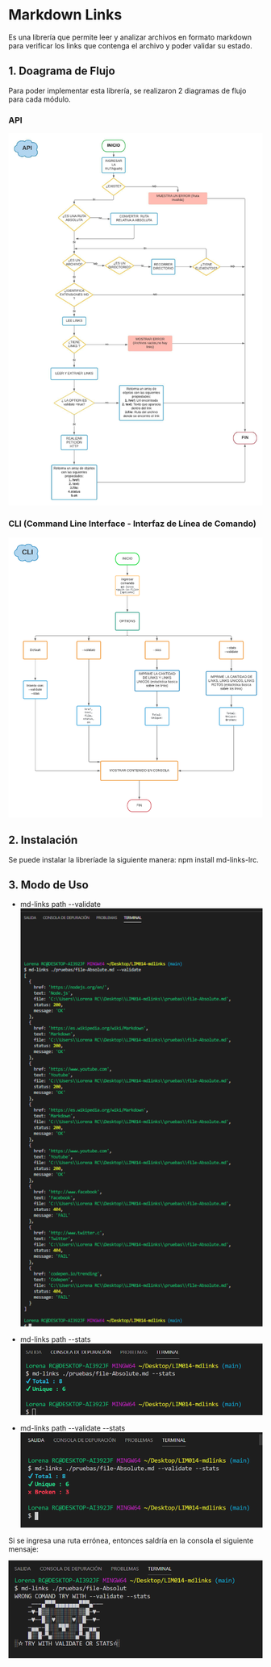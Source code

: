 # Markdown Links
Es una librería que permite leer y analizar archivos en formato markdown para verificar los links que contenga el archivo y poder validar su estado. 

## 1. Doagrama de Flujo
Para poder implementar esta librería, se realizaron 2 diagramas de flujo para cada módulo.

### API
![Api](https://github.com/lorena-1204/LIM014-mdlinks/blob/main/readme-img/API.jpeg?raw=true)

### CLI (Command Line Interface - Interfaz de Línea de Comando)
![Cli](https://github.com/lorena-1204/LIM014-mdlinks/blob/main/readme-img/CLI.png?raw=true)

## 2. Instalación
Se puede instalar la libreríade la siguiente manera:
npm install md-links-lrc.

## 3. Modo de Uso 
* md-links path --validate
![validate](https://github.com/lorena-1204/LIM014-mdlinks/blob/main/readme-img/--validate.PNG?raw=true)

* md-links path --stats
![stats](https://github.com/lorena-1204/LIM014-mdlinks/blob/main/readme-img/--stats.PNG?raw=true)

* md-links path --validate --stats
![validate y stats](https://github.com/lorena-1204/LIM014-mdlinks/blob/main/readme-img/validateYstats.PNG?raw=true)

Si se ingresa una ruta errónea, entonces saldría en la consola el siguiente mensaje:

![fai](https://raw.githubusercontent.com/lorena-1204/LIM014-mdlinks/main/readme-img/fail.PNG)

